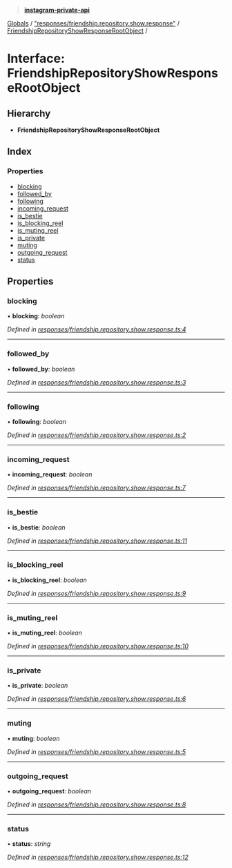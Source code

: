 > **[instagram-private-api](../README.md)**

[Globals](../README.md) / ["responses/friendship.repository.show.response"](../modules/_responses_friendship_repository_show_response_.md) / [FriendshipRepositoryShowResponseRootObject](_responses_friendship_repository_show_response_.friendshiprepositoryshowresponserootobject.md) /

# Interface: FriendshipRepositoryShowResponseRootObject

## Hierarchy

* **FriendshipRepositoryShowResponseRootObject**

## Index

### Properties

* [blocking](_responses_friendship_repository_show_response_.friendshiprepositoryshowresponserootobject.md#blocking)
* [followed_by](_responses_friendship_repository_show_response_.friendshiprepositoryshowresponserootobject.md#followed_by)
* [following](_responses_friendship_repository_show_response_.friendshiprepositoryshowresponserootobject.md#following)
* [incoming_request](_responses_friendship_repository_show_response_.friendshiprepositoryshowresponserootobject.md#incoming_request)
* [is_bestie](_responses_friendship_repository_show_response_.friendshiprepositoryshowresponserootobject.md#is_bestie)
* [is_blocking_reel](_responses_friendship_repository_show_response_.friendshiprepositoryshowresponserootobject.md#is_blocking_reel)
* [is_muting_reel](_responses_friendship_repository_show_response_.friendshiprepositoryshowresponserootobject.md#is_muting_reel)
* [is_private](_responses_friendship_repository_show_response_.friendshiprepositoryshowresponserootobject.md#is_private)
* [muting](_responses_friendship_repository_show_response_.friendshiprepositoryshowresponserootobject.md#muting)
* [outgoing_request](_responses_friendship_repository_show_response_.friendshiprepositoryshowresponserootobject.md#outgoing_request)
* [status](_responses_friendship_repository_show_response_.friendshiprepositoryshowresponserootobject.md#status)

## Properties

###  blocking

• **blocking**: *boolean*

*Defined in [responses/friendship.repository.show.response.ts:4](https://github.com/dilame/instagram-private-api/blob/01eb399/src/responses/friendship.repository.show.response.ts#L4)*

___

###  followed_by

• **followed_by**: *boolean*

*Defined in [responses/friendship.repository.show.response.ts:3](https://github.com/dilame/instagram-private-api/blob/01eb399/src/responses/friendship.repository.show.response.ts#L3)*

___

###  following

• **following**: *boolean*

*Defined in [responses/friendship.repository.show.response.ts:2](https://github.com/dilame/instagram-private-api/blob/01eb399/src/responses/friendship.repository.show.response.ts#L2)*

___

###  incoming_request

• **incoming_request**: *boolean*

*Defined in [responses/friendship.repository.show.response.ts:7](https://github.com/dilame/instagram-private-api/blob/01eb399/src/responses/friendship.repository.show.response.ts#L7)*

___

###  is_bestie

• **is_bestie**: *boolean*

*Defined in [responses/friendship.repository.show.response.ts:11](https://github.com/dilame/instagram-private-api/blob/01eb399/src/responses/friendship.repository.show.response.ts#L11)*

___

###  is_blocking_reel

• **is_blocking_reel**: *boolean*

*Defined in [responses/friendship.repository.show.response.ts:9](https://github.com/dilame/instagram-private-api/blob/01eb399/src/responses/friendship.repository.show.response.ts#L9)*

___

###  is_muting_reel

• **is_muting_reel**: *boolean*

*Defined in [responses/friendship.repository.show.response.ts:10](https://github.com/dilame/instagram-private-api/blob/01eb399/src/responses/friendship.repository.show.response.ts#L10)*

___

###  is_private

• **is_private**: *boolean*

*Defined in [responses/friendship.repository.show.response.ts:6](https://github.com/dilame/instagram-private-api/blob/01eb399/src/responses/friendship.repository.show.response.ts#L6)*

___

###  muting

• **muting**: *boolean*

*Defined in [responses/friendship.repository.show.response.ts:5](https://github.com/dilame/instagram-private-api/blob/01eb399/src/responses/friendship.repository.show.response.ts#L5)*

___

###  outgoing_request

• **outgoing_request**: *boolean*

*Defined in [responses/friendship.repository.show.response.ts:8](https://github.com/dilame/instagram-private-api/blob/01eb399/src/responses/friendship.repository.show.response.ts#L8)*

___

###  status

• **status**: *string*

*Defined in [responses/friendship.repository.show.response.ts:12](https://github.com/dilame/instagram-private-api/blob/01eb399/src/responses/friendship.repository.show.response.ts#L12)*
